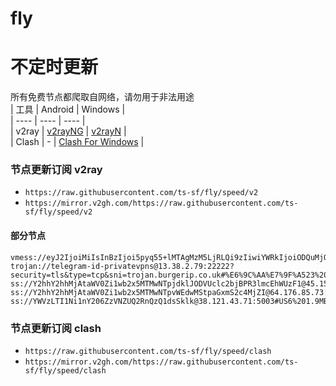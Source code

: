 # fly
# 不定时更新
所有免费节点都爬取自网络，请勿用于非法用途  
|  工具  | Android  | Windows  |  
|  ----  | ----   | ----  |  
| v2ray  | [v2rayNG](https://github.com/2dust/v2rayNG/releases) | [v2rayN](https://github.com/2dust/v2rayN/releases) |  
| Clash  | - | [Clash For Windows](https://github.com/2dust/clashN/releases) | 
  
### 节点更新订阅  v2ray
- `https://raw.githubusercontent.com/ts-sf/fly/speed/v2`  
- `https://mirror.v2gh.com/https://raw.githubusercontent.com/ts-sf/fly/speed/v2`  

#### 部分节点  
``` 
vmess://eyJ2IjoiMiIsInBzIjoi5pyq55+lMTAgMzM5LjRLQi9zIiwiYWRkIjoiODQuMjQ3LjE1MC4xNzciLCJwb3J0IjoiMzYxNDEiLCJpZCI6ImQzMWVlNTJmLWI2ZTQtNGRiOC05Yzk1LTk4ODU1ZWM4MjNjYyIsImFpZCI6IjAiLCJzY3kiOiJhdXRvIiwibmV0IjoidGNwIiwidHlwZSI6Im5vbmUiLCJob3N0IjoiIiwicGF0aCI6IiIsInRscyI6IiIsInNuaSI6IiIsInRlc3RfbmFtZSI6IjEwIn0=
trojan://telegram-id-privatevpns@13.38.2.79:22222?security=tls&type=tcp&sni=trojan.burgerip.co.uk#%E6%9C%AA%E7%9F%A523%201.1MB%2Fs
ss://Y2hhY2hhMjAtaWV0Zi1wb2x5MTMwNTpjdklJODVUclc2bjBPR3lmcEhWUzF1@45.158.171.141:8080#%E6%9C%AA%E7%9F%A528%2023.5MB%2Fs
ss://Y2hhY2hhMjAtaWV0Zi1wb2x5MTMwNTpvWEdwMStpaGxmS2c4MjZI@64.176.85.73:1866#%E6%9C%AA%E7%9F%A539%20567.8KB%2Fs
ss://YWVzLTI1Ni1nY206ZzVNZUQ2RnQzQ1dsSklk@38.121.43.71:5003#US6%201.9MB%2Fs
```
### 节点更新订阅  clash
- `https://raw.githubusercontent.com/ts-sf/fly/speed/clash`  
- `https://mirror.v2gh.com/https://raw.githubusercontent.com/ts-sf/fly/speed/clash`  


